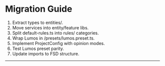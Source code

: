 # Migration Guide

1. Extract types to entities/.
2. Move services into entity/feature libs.
3. Split default-rules.ts into rules/ categories.
4. Wrap Lumos in /presets/lumos.preset.ts.
5. Implement ProjectConfig with opinion modes.
6. Test Lumos preset parity.
7. Update imports to FSD structure.

---
